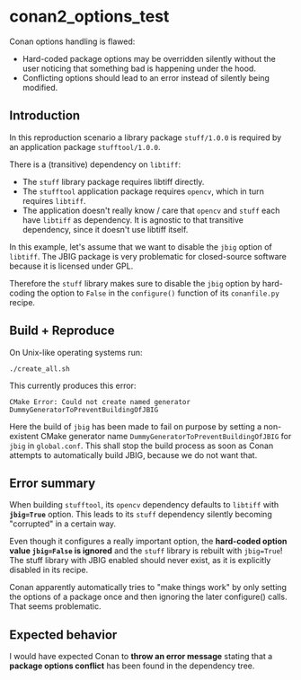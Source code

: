 # conan2_options_test

Conan options handling is flawed:

- Hard-coded package options may be overridden silently without the user noticing that something bad is happening under the hood.
- Conflicting options should lead to an error instead of silently being modified.

## Introduction

In this reproduction scenario a library package `stuff/1.0.0` is required by an application package `stufftool/1.0.0`.

There is a (transitive) dependency on `libtiff`:

- The `stuff` library package requires libtiff directly.
- The `stufftool` application package requires `opencv`, which in turn requires `libtiff`.
- The application doesn't really know / care that `opencv` and `stuff` each have `libtiff` as dependency. It is agnostic to that transitive dependency, since it doesn't use libtiff itself.

In this example, let's assume that we want to disable the `jbig` option of `libtiff`. The JBIG package is very problematic for closed-source software because it is licensed under GPL.

Therefore the `stuff` library makes sure to disable the `jbig` option by hard-coding the option to `False` in the `configure()` function of its `conanfile.py` recipe.

## Build + Reproduce

On Unix-like operating systems run:

    ./create_all.sh

This currently produces this error:

    CMake Error: Could not create named generator DummyGeneratorToPreventBuildingOfJBIG

Here the build of `jbig` has been made to fail on purpose by setting a non-existent CMake generator name `DummyGeneratorToPreventBuildingOfJBIG` for `jbig` in `global.conf`.
This shall stop the build process as soon as Conan attempts to automatically build JBIG, because we do not want that.

## Error summary

When building `stufftool`, its `opencv` dependency defaults to `libtiff` with **`jbig=True`** option. This leads to its `stuff` dependency silently becoming "corrupted" in a certain way.

Even though it configures a really important option, the **hard-coded option value `jbig=False` is ignored** and the `stuff` library is rebuilt with `jbig=True`! The stuff library with JBIG enabled should never exist, as it is explicitly disabled in its recipe.

Conan apparently automatically tries to "make things work" by only setting the options of a package once and then ignoring the later configure() calls. That seems problematic.

## Expected behavior

I would have expected Conan to **throw an error message** stating that a **package options conflict** has been found in the dependency tree.
